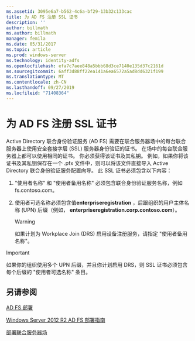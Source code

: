 ```yaml
---
ms.assetid: 3095e6a7-b562-4c6a-bf29-13b32c133cac
title: 为 AD FS 注册 SSL 证书
description: ''
author: billmath
ms.author: billmath
manager: femila
ms.date: 05/31/2017
ms.topic: article
ms.prod: windows-server
ms.technology: identity-adfs
ms.openlocfilehash: efa7c7aee848a5bbb68d3ce7140e135d37c2161d
ms.sourcegitcommit: 6aff3d88ff22ea141a6ea6572a5ad8dd6321f199
ms.translationtype: MT
ms.contentlocale: zh-CN
ms.lasthandoff: 09/27/2019
ms.locfileid: "71408364"
---
```

# <a name="enroll-an-ssl-certificate-for-ad-fs"></a>为 AD FS 注册 SSL 证书

Active Directory 联合身份验证服务 \(AD FS\) 需要在联合服务器场中的每台联合服务器上使用安全套接字层 \(SSL\) 服务器身份验证的证书。 在场中的每台联合服务器上都可以使用相同的证书。 你必须获得该证书及其私钥。 例如，如果你将该证书及其私钥保存在一个 .pfx 文件中，则可以将该文件直接导入 Active Directory 联合身份验证服务配置向导。 此 SSL 证书必须包含以下内容：  
  
1.  "使用者名称" 和 "使用者备用名称" 必须包含联合身份验证服务名称，例如 fs.contoso.com。  
  
2.  使用者可选名称必须包含值**enterpriseregistration** ，后跟组织的用户主体名称 \(UPN\) 后缀（例如， **enterpriseregistration.corp.contoso.com**）。  
  
    > [!WARNING]  
    > 如果计划为 Workplace Join \(DRS\) 启用设备注册服务，请指定 "使用者备用名称"。  
  
> [!IMPORTANT]  
> 如果你的组织使用多个 UPN 后缀，并且你计划启用 DRS，则 SSL 证书必须包含每个后缀的 "使用者可选名称" 条目。  
  
## <a name="see-also"></a>另请参阅
[AD FS 部署](../../ad-fs/AD-FS-Deployment.md)  

[Windows Server 2012 R2 AD FS 部署指南](../../ad-fs/deployment/Windows-Server-2012-R2-AD-FS-Deployment-Guide.md)  
 
[部署联合服务器场](../../ad-fs/deployment/Deploying-a-Federation-Server-Farm.md)  
  
  


